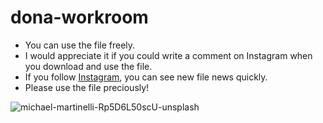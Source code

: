 # dona-workroom
- You can use the file freely.
- I would appreciate it if you could write a comment on Instagram when you download and use the file.
- If you follow <a href="https://www.instagram.com/dona.workroom" target="_blank">Instagram</a>, you can see new file news quickly.
- Please use the file preciously!

![michael-martinelli-Rp5D6L50scU-unsplash](https://user-images.githubusercontent.com/28218569/173377624-9b800301-136e-4f44-81f5-9ff3c6f2948b.jpg)
